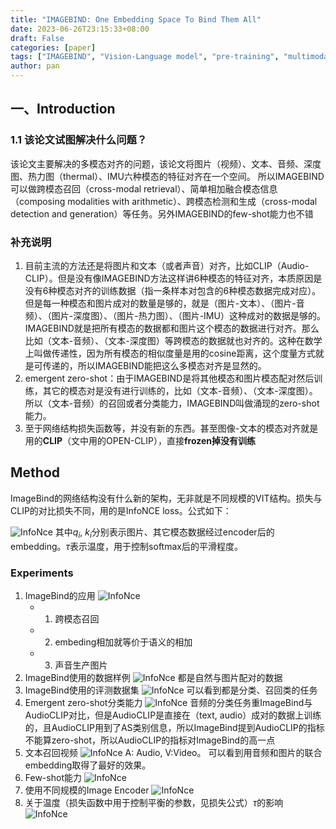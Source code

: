 ```yaml
---
title: "IMAGEBIND: One Embedding Space To Bind Them All"
date: 2023-06-26T23:15:33+08:00
draft: False
categories: [paper]
tags: ["IMAGEBIND", "Vision-Language model", "pre-training", "multimodality"]
author: pan
---
```



## 一、Introduction

### 1.1 该论文试图解决什么问题？

该论文主要解决的多模态对齐的问题，该论文将图片（视频）、文本、音频、深度图、热力图（thermal）、IMU六种模态的特征对齐在一个空间。
所以IMAGEBIND可以做跨模态召回（cross-modal retrieval）、简单相加融合模态信息（composing modalities with arithmetic）、跨模态检测和生成（cross-modal detection and generation）等任务。另外IMAGEBIND的few-shot能力也不错

### 补充说明

1. 目前主流的方法还是将图片和文本（或者声音）对齐，比如CLIP（Audio-CLIP）。但是没有像IMAGEBIND方法这样讲6种模态的特征对齐，本质原因是没有6种模态对齐的训练数据（指一条样本对包含的6种模态数据完成对应）。但是每一种模态和图片成对的数量是够的，就是（图片-文本）、（图片-音频）、（图片-深度图）、（图片-热力图）、（图片-IMU）这种成对的数据是够的。IMAGEBIND就是把所有模态的数据都和图片这个模态的数据进行对齐。那么比如（文本-音频）、（文本-深度图）等跨模态的数据就也对齐的。这种在数学上叫做传递性，因为所有模态的相似度量是用的cosine距离，这个度量方式就是可传递的，所以IMAGEBIND能把这么多模态对齐是显然的。
2. emergent zero-shot：由于IMAGEBIND是将其他模态和图片模态配对然后训练，其它的模态对是没有进行训练的，比如（文本-音频）、（文本-深度图）。所以（文本-音频）的召回或者分类能力，IMAGEBIND叫做涌现的zero-shot能力。
3. 至于网络结构损失函数等，并没有新的东西。甚至图像-文本的模态对齐就是用的**CLIP**（文中用的OPEN-CLIP），直接**frozen掉没有训练**

## Method

ImageBind的网络结构没有什么新的架构，无非就是不同规模的VIT结构。损失与CLIP的对比损失不同，用的是InfoNCE loss。公式如下：

![InfoNce](/papers_ImageBind/ImageBind_3.png)
其中$q_i$, $k_i$分别表示图片、其它模态数据经过encoder后的embedding。$\tau$表示温度，用于控制softmax后的平滑程度。

### Experiments

1. ImageBind的应用
![InfoNce](/papers_ImageBind/ImageBind_1.png)
   + 1. 跨模态召回
   + 2. embeding相加就等价于语义的相加
   + 3. 声音生产图片
2. ImageBind使用的数据样例
   ![InfoNce](/papers_ImageBind/ImageBind_2.png)
   都是自然与图片配对的数据
3. ImageBind使用的评测数据集
   ![InfoNce](/papers_ImageBind/ImageBind_4.png)
   可以看到都是分类、召回类的任务
4. Emergent zero-shot分类能力
   ![InfoNce](/papers_ImageBind/ImageBind_5.png)
   音频的分类任务重ImageBind与AudioCLIP对比，但是AudioCLIP是直接在（text, audio）成对的数据上训练的，且AudioCLIP用到了AS类别信息，所以ImageBind提到AudioCLIP的指标不能算zero-shot，所以AudioCLIP的指标对ImageBind的高一点
5. 文本召回视频
   ![InfoNce](/papers_ImageBind/ImageBind_6.png)
   A: Audio, V:Video。 可以看到用音频和图片的联合embedding取得了最好的效果。
6. Few-shot能力
   ![InfoNce](/papers_ImageBind/ImageBind_7.png)
7. 使用不同规模的Image Encoder
   ![InfoNce](/papers_ImageBind/ImageBind_8.png)
8. 关于温度（损失函数中用于控制平衡的参数，见损失公式）$\tau$的影响
   ![InfoNce](/papers_ImageBind/ImageBind_9.png)